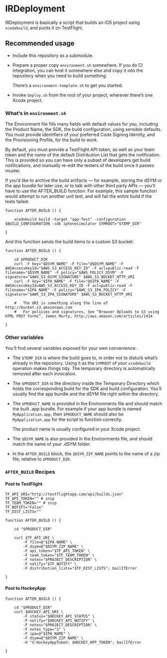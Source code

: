 # IRDeployment

IRDeployment is basically a script that builds an iOS project using `xcodebuild`, and punts it on TestFlight.

##	Recommended usage

*	Include this repository as a submodule.

*	Prepare a proper copy `environment.sh` somewhere.  If you do CI integration, you can host it somewhere else and copy it into the repository when you need to build something.

	There’s a `environment-template.sh` to get you started.
	
*	Invoke `deploy.sh` from the root of your project, wherever there’s one Xcode project.


###	What’s in `environment.sh`

The Environment file fills many fields with default values for you, including the Product Name, the SDK, the build configuration, using sensible defaults.  You must provide identifiers of your preferred Code Signing Identity, and the Provisioning Profile, for the build to work.

By default, you must provide a TestFlight API token, as well as your team token and the name of the default Distribution List that gets the notification.  This is provided so you can have only a subset of developers get build notifications, and manually re-edit the testers of the build once it passes muster.

If you’d like to archive the build artifacts — for example, storing the dSYM or the app bundle for later use, or to talk with other third party APIs — you’ll have to use the AFTER_BUILD function.  For example, this sample function would attempt to run another unit test, and will fail the entire build if the tests failed:

	function AFTER_BUILD () {

		xcodebuild build -target "app-Test" -configuration $BUILD_CONFIGURATION -sdk iphonesimulator SYMROOT="$TEMP_DIR"

	}
	
And this function sends the build items to a custom S3 bucket:

	function AFTER_BUILD () {

		cd $PRODUCT_DIR
		curl -F key="$DSYM_NAME" -F file="@$DSYM_NAME" -F AWSAccessKeyId="$AWS_S3_ACCESS_KEY_ID" -F acl=public-read -F filename="$DSYM_NAME" -F policy="$AWS_POLICY_DSYM" -F signature="$AWS_S3_DSYM_SIGNATURE" $AWS_S3_BUCKET_HTTP_URI
		curl -F key="$IPA_NAME" -F file="@$IPA_NAME" -F AWSAccessKeyId=AWS_S3_ACCESS_KEY_ID -F acl=public-read -F filename="$IPA_NAME" -F policy="$AWS_S3_IPA_POLICY" -F signature="$AWS_S3_IPA_SIGNATURE" $AWS_S3_BUCKET_HTTP_URI
		
		#	The URI is something along the line of http://bucket.s3.amazonaws.com
		#	For policies and signatures, See “Browser Uploads to S3 using HTML POST Forms”, James Murty, http://aws.amazon.com/articles/1434

	}

###	Other variables

You’ll find several variables exposed for your own convenience:

*	The `$TEMP_DIR` is where the build goes to, in order not to disturb what’s already in the repository.  Using it as the `SYMROOT` of your `xcodebuild` operation makes things tidy.  The temporary directory is automatically removed after each invocation.

*	The `$PRODUCT_DIR` is the directory inside the Temporary Directory which holds the corresponding build for the SDK and build configuration.  You’ll usually find the app bundle and the dSYM file right within the directory.

*	The `$PRODUCT_NAME` is provided in the Environments file and should match the built .app bundle.  For example if your app bundle is named `MyApplication.app`, then `$PRODUCT_NAME` should also be `MyApplication.app` for the script to function correctly.

	The product name is usually configured in your Xcode project.
	
*	The `$DSYM_NAME` is also provided in the Environments file, and should match the name of your .dSYM folder.

*	In the `AFTER_BUILD` block, the `$DSYM_ZIP_NAME` points to the name of a zip file, relative to `$PRODUCT_DIR`.

### `AFTER_BUILD` Recipes

#### Post to TestFlight

	TF_API_URI="http://testflightapp.com/api/builds.json"
	TF_API_TOKEN="" # snip
	TF_TEAM_TOKEN="" # snip
	TF_NOTIFY="False"
	TF_DIST_LISTS=""
	
	function AFTER_BUILD () {

		cd "$PRODUCT_DIR"

		curl $TF_API_URI \
			-F file=@"$IPA_NAME" \
			-F dsym=@"$DSYM_ZIP_NAME" \
			-F api_token="$TF_API_TOKEN" \
			-F team_token="$TF_TEAM_TOKEN" \
			-F notes="$PROJECT_DESCRIPTION" \
			-F notify="$TF_NOTIFY" \
			-F distribution_lists="$TF_DIST_LISTS"; bailIfError

	}
	
#### Post to HockeyApp

	function AFTER_BUILD () {

		cd "$PRODUCT_DIR"
		curl $HOCKEY_API_URI \
			-F status="$HOCKEY_API_STATUS" \
			-F notify="$HOCKEY_API_NOTIFY" \
			-F notes="$PROJECT_DESCRIPTION" \
			-F notes_type="1" \
			-F ipa=@"$IPA_NAME" \
			-F dsym=@"$DSYM_ZIP_NAME" \
			-H "X-HockeyAppToken: $HOCKEY_APP_TOKEN"; bailIfError
	
	}
